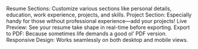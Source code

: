 Resume Sections: Customize various sections like personal details, education, work experience, projects, and skills.
Project Section: Especially handy for those without professional experience—add your projects!
Live Preview: See your resume take shape in real-time before exporting.
Export to PDF: Because sometimes life demands a good ol’ PDF version.
Responsive Design: Works seamlessly on both desktop and mobile views.
